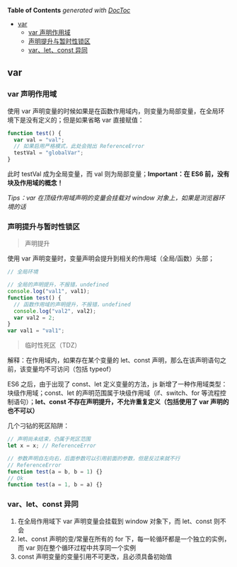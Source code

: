 <!-- START doctoc generated TOC please keep comment here to allow auto update -->
<!-- DON'T EDIT THIS SECTION, INSTEAD RE-RUN doctoc TO UPDATE -->
**Table of Contents**  *generated with [DocToc](https://github.com/thlorenz/doctoc)*

- [var](#var)
  - [var 声明作用域](#var-%E5%A3%B0%E6%98%8E%E4%BD%9C%E7%94%A8%E5%9F%9F)
  - [声明提升与暂时性锁区](#%E5%A3%B0%E6%98%8E%E6%8F%90%E5%8D%87%E4%B8%8E%E6%9A%82%E6%97%B6%E6%80%A7%E9%94%81%E5%8C%BA)
  - [var、let、const 异同](#varletconst-%E5%BC%82%E5%90%8C)

<!-- END doctoc generated TOC please keep comment here to allow auto update -->

## var

### var 声明作用域

使用 var 声明变量的时候如果是在函数作用域内，则变量为局部变量，在全局环境下是没有定义的；但是如果省略 var 直接赋值：

```javascript
function test() {
  var val = "val";
  // 如果启用严格模式，此处会抛出 ReferenceError
  testVal = "globalVar";
}
```

此时 testVal 成为全局变量，而 val 则为局部变量；**Important：在 ES6 前，没有块及作用域的概念！**

_Tips：var 在顶级作用域声明的变量会挂载对 window 对象上，如果是浏览器环境的话_

### 声明提升与暂时性锁区

> 声明提升

使用 var 声明变量时，变量声明会提升到相关的作用域（全局/函数）头部；

```javascript
// 全局环境

// 全局的声明提升，不报错，undefined
console.log("val1", val1);
function test() {
  // 函数作用域的声明提升，不报错，undefined
  console.log("val2", val2);
  var val2 = 2;
}
var val1 = "val1";
```

> 临时性死区（TDZ）

解释：在作用域内，如果存在某个变量的 let、const 声明，那么在该声明语句之前，该变量均不可访问（包括 typeof）

ES6 之后，由于出现了 const、let 定义变量的方法，js 新增了一种作用域类型：块级作用域；const、let 的声明范围属于块级作用域（if、switch、for 等流程控制语句）；**let、const 不存在声明提升，不允许重复定义（包括使用了 var 声明的也不可以）**

几个刁钻的死区陷阱：

```javascript
// 声明尚未结束，仍属于死区范围
let x = x; // ReferenceError

// 参数声明自左向右，后面参数可以引用前面的参数，但是反过来就不行
// ReferenceError
function test(a = b, b = 1) {}
// Ok
function test(a = 1, b = a) {}
```

### var、let、const 异同

1. 在全局作用域下 var 声明变量会挂载到 window 对象下，而 let、const 则不会
2. let、const 声明的变/常量在所有的 for 下，每一轮循环都是一个独立的实例，而 var 则在整个循环过程中共享同一个实例
3. const 声明变量的变量引用不可更改，且必须具备初始值
